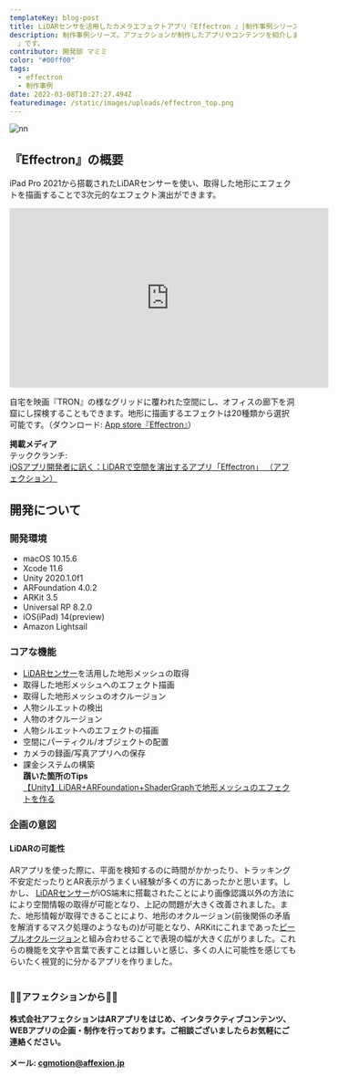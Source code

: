 ```yaml
---
templateKey: blog-post
title: LiDARセンサを活用したカメラエフェクトアプリ『Effectron 』|制作事例シリーズ
description: 制作事例シリーズ。アフェクションが制作したアプリやコンテンツを紹介します。今回はLiDARセンサーを活用したカメラエフェクトアプリ『Effectron
  』です。
contributor: 開発部 マミミ
color: "#00ff00"
tags:
  - effectron
  - 制作事例
date: 2022-03-08T10:27:27.494Z
featuredimage: /static/images/uploads/effectron_top.png
---
```

![nn](https://firebasestorage.googleapis.com/v0/b/affexion-blog-image.appspot.com/o/effectron%2Feffectron_top.png?alt=media&token=2e1104ca-6d34-4509-816a-5fd805d188ed "effectron")

## 『Effectron』の概要
iPad Pro 2021から搭載されたLiDARセンサーを使い、取得した地形にエフェクトを描画することで3次元的なエフェクト演出ができます。
<iframe width="560" height="315" src="https://www.youtube.com/embed/zVonK6b82J8" title="YouTube video player" frameborder="0" allow="accelerometer; autoplay; clipboard-write; encrypted-media; gyroscope; picture-in-picture" allowfullscreen></iframe>

自宅を映画『TRON』の様なグリッドに覆われた空間にし、オフィスの廊下を洞窟にし探検することもできます。地形に描画するエフェクトは20種類から選択可能です。（ダウンロード: [App store『Effectron』](https://apps.apple.com/us/app/id1526438768)）

**掲載メディア**<br>
テッククランチ:<br>
[iOSアプリ開発者に訊く：LiDARで空間を演出するアプリ「Effectron」 （アフェクション）](https://jp.techcrunch.com/2021/06/07/effectron-dev/)

##  開発について<br>
### 開発環境
- macOS	10.15.6
- Xcode	11.6
- Unity	2020.1.0f1
- ARFoundation	4.0.2
- ARKit	3.5
- Universal RP	8.2.0
- iOS(iPad)	14(preview)
- Amazon Lightsail

### コアな機能<br>
- [LiDARセンサー](https://www.rohm.co.jp/electronics-basics/laser-diodes/ld_what10)を活用した地形メッシュの取得
- 取得した地形メッシュへのエフェクト描画
- 取得した地形メッシュのオクルージョン
- 人物シルエットの検出
- 人物のオクルージョン
- 人物シルエットへのエフェクトの描画
- 空間にパーティクル/オブジェクトの配置
- カメラの録画/写真アプリへの保存
- 課金システムの構築<br>
**躓いた箇所のTips**<br>
[【Unity】LiDAR+ARFoundation+ShaderGraphで地形メッシュのエフェクトを作る](https://qiita.com/AFX_Nakamura/items/957511f354382e51a944)

### 企画の意図<br>
#### LiDARの可能性<br>
ARアプリを使った際に、平面を検知するのに時間がかかったり、トラッキング不安定だったりとAR表示がうまくい経験が多くの方にあったかと思います。しかし、 [LiDARセンサー](https://www.rohm.co.jp/electronics-basics/laser-diodes/ld_what10)がiOS端末に搭載されたことにより画像認識以外の方法ににより空間情報の取得が可能となり、上記の問題が大きく改善されました。また、地形情報が取得できることにより、地形のオクルージョン(前後関係の矛盾を解消するマスク処理のようなもの)が可能となり、ARKitにこれまであった[ピープルオクルージョン](https://developer.apple.com/documentation/arkit/camera_lighting_and_effects/occluding_virtual_content_with_people)と組み合わせることで表現の幅が大きく広がりました。これらの機能を文字や言葉で表すことは難しいと感じ、多くの人に可能性を感じてもらいたく視覚的に分かるアプリを作りました。<br><br>

### 👾👾アフェクションから👾👾<br>
**株式会社アフェクションはARアプリをはじめ、インタラクティブコンテンツ、WEBアプリの企画・制作を行っております。ご相談ございましたらお気軽にご連絡ください。<br><br>メール: cgmotion@affexion.jp**

